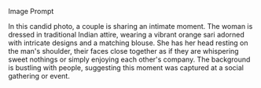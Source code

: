 Image Prompt

In this candid photo, a couple is sharing an intimate moment. The woman is dressed in traditional Indian attire, wearing a vibrant orange sari adorned with intricate designs and a matching blouse. She has her head resting on the man's shoulder, their faces close together as if they are whispering sweet nothings or simply enjoying each other's company. The background is bustling with people, suggesting this moment was captured at a social gathering or event.
